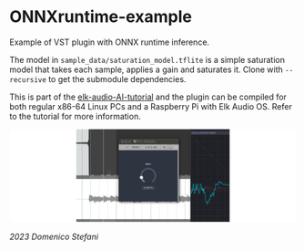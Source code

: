 # ONNXruntime-example


Example of VST plugin with ONNX runtime inference.

The model in `sample_data/saturation_model.tflite` is a simple saturation model that takes each sample, applies a gain and saturates it. 
Clone with `--recursive` to get the submodule dependencies.


This is part of the [elk-audio-AI-tutorial](https://github.com/domenicostefani/elk-audio-AI-tutorial/) and the plugin can be compiled for both regular x86-64 Linux PCs and a Raspberry Pi with Elk Audio OS. Refer to the tutorial for more information.

![Alt text](screenshot-onnx.png)

*2023 Domenico Stefani*